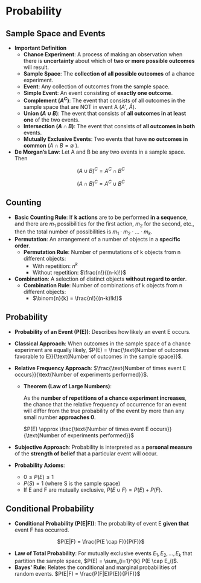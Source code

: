 # Probability

## Sample Space and Events
- **Important Definition**
  - **Chance Experiment**: A process of making an observation when there is **uncertainty** about which of **two or more possible outcomes** will result.
  - **Sample Space**: The **collection of all possible outcomes** of a chance experiment.
  - **Event**: Any collection of outcomes from the sample space.
  - **Simple Event**: An event consisting of **exactly one outcome**.
  - **Complement ($A^C$)**: The event that consists of all outcomes in the sample space that are NOT in event A ($A'$, $\hat{A}$).
  - **Union ($A \cup B$)**: The event that consists of **all outcomes in at least one** of the two events.
  - **Intersection ($A \cap B$)**: The event that consists of **all outcomes in both** events.
  - **Mutually Exclusive Events**: Two events that have **no outcomes in common** ($A \cap B = \emptyset$ ).
- **De Morgan’s Law**: Let A and B be any two events in a sample space. Then
<div align="center">
  
  $(A \cup B)^C = A^C \cap B^C$
  
  $(A \cap B)^C = A^C \cup B^C$
</div>

## Counting
- **Basic Counting Rule**: If **k actions** are to be performed **in a sequence**, and there are $m_{1}$ possibilities for the first action, $m_{2}$ for the second, etc., then the total number of possibilities is $m_{1} \cdot m_{2} \cdot ... \cdot m_{k}$.
- **Permutation**: An arrangement of a number of objects in a **specific order**.
  - **Permutation Rule**: Number of permutations of k objects from n different objects:
    - With repetition: $n^k$
    - Without repetition: $\frac{n!}{(n-k)!}$
- **Combination**: A selection of distinct objects **without regard to order**.
  - **Combination Rule**: Number of combinations of k objects from n different objects:
    - $\binom{n}{k} = \frac{n!}{(n-k)!k!}$

## Probability
- **Probability of an Event (P(E))**: Describes how likely an event E occurs.
- **Classical Approach**: When outcomes in the sample space of a chance experiment are equally likely, $P(E) = \frac{\text{Number of outcomes favorable to E}}{\text{Number of outcomes in the sample space}}$.
- **Relative Frequency Approach**: $\frac{\text{Number of times event E occurs}}{\text{Number of experiments performed}}$.
  - **Theorem (Law of Large Numbers)**:

    As the **number of repetitions of a chance experiment increases**, the chance that the relative frequency of occurrence for an event will differ from the true probability of the event by more than any small number **approaches 0**.

    $P(E) \approx \frac{\text{Number of times event E occurs}}{\text{Number of experiments performed}}$
    
- **Subjective Approach**: Probability is interpreted as a **personal measure** of the **strength of belief** that a particular event will occur.
  
- **Probability Axioms**:
  - $0 \leq P(E) \leq 1$
  - $P(S) = 1$ (where S is the sample space)
  - If E and F are mutually exclusive, $P(E \cup F) = P(E) + P(F)$.

## Conditional Probability
- **Conditional Probability (P(E|F))**: The probability of event E **given that** event F has occurred.

<div align="center"> 
  
 $P(E|F) = \frac{P(E \cap F)}{P(F)}$ 
</div>
 
- **Law of Total Probability**: For mutually exclusive events $E_1, E_2, \ldots, E_k$ that partition the sample space, $P(E) = \sum_{i=1}^{k} P(E \cap E_i)$.
- **Bayes' Rule**: Relates the conditional and marginal probabilities of random events.
 $P(E|F) = \frac{P(F|E)P(E)}{P(F)}$
